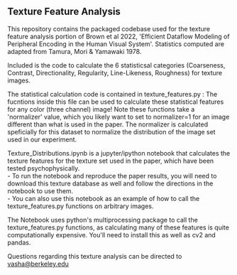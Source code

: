 ## Texture Feature Analysis

This repository contains the packaged codebase used for the texture feature analysis portion of Brown et al 2022, 'Efficient Dataflow Modeling of Peripheral Encoding in the Human Visual System'. Statistics computed are adapted from Tamura, Mori & Yamawaki 1978.

Included is the code to calculate the 6 statisticsal categories (Coarseness, Contrast, Directionality, Regularity, Line-Likeness, Roughness) for texture images. 

The statistical calculation code is contained in texture_features.py : The fucntions inside this file can be used to calculate these statistical features for any color (three channel) image! Note these functions take a 'normalizer' value, which you likely want to set to normalizer=1 for an image different than what is used in the paper. The normalizer is calculated speficially for this dataset to normalize the distribution of the image set used in our experiment.

Texture_Distributions.ipynb is a jupyter/ipython notebook that calculates the texture features for the texture set used in the paper, which have been tested psychophysically.  
    - To run the notebook and reproduce the paper results, you will need to download this texture database as well and follow the directions in the notebook to use them.   
    - You can also use this notebook as an example of how to call the texture_features.py functions on arbitrary images. 
    
The Notebook uses python's multiprocessing package to call the texture_features.py functions, as calculating many of these features is quite computationally expensive. You'll need to install this as well as cv2 and pandas.


Questions regarding this texture analysis can be directed to vasha@berkeley.edu